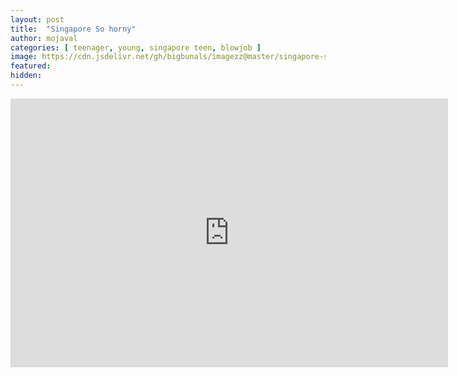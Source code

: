 ```yaml
---
layout: post
title:  "Singapore So horny"
author: mojaval
categories: [ teenager, young, singapore teen, blowjob ]
image: https://cdn.jsdelivr.net/gh/bigbunals/imagezz@master/singapore-so-horny___2c7e46f232e8b5e952fea9fbd75a8747bcecca5b.mp4.jpg
featured: 
hidden: 
---
```


<iframe src="https://openload.co/embed/MA91SfwpmVI/singapore-so-horny___2c7e46f232e8b5e952fea9fbd75a8747bcecca5b.mp4" scrolling="no" frameborder="0" width="700" height="430" allowfullscreen="true" webkitallowfullscreen="true" mozallowfullscreen="true"></iframe>